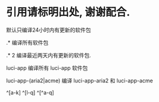 # 引用请标明出处, 谢谢配合.

默认只编译24小时内有更新的软件包

.* 编译所有软件包

.* 2 编译最近两天内有更新的软件包.

luci-app 编译所有 luci-app 软件包

luci-app-(aria2|acme) 编译 luci-app-aria2 和 luci-app-acme

^[a-k]
^[l-q]
^[^a-q]
